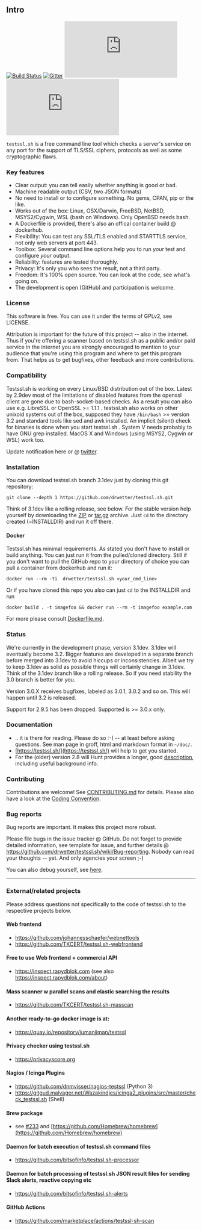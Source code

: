 
## Intro

<!-- [![Travis CI Status](https://img.shields.io/travis/drwetter/testssl.sh)](https://travis-ci.org/drwetter/testssl.sh)  -->
[![Build Status](https://github.com/drwetter/testssl.sh/actions/workflows/test.yml/badge.svg)](https://github.com/drwetter/testssl.sh/actions/workflows/test.yml)
[![Gitter](https://badges.gitter.im/Join%20Chat.svg)](https://gitter.im/drwetter/testssl.sh?utm_source=badge&utm_medium=badge&utm_campaign=pr-badge&utm_content=badge)
[![License](https://img.shields.io/github/license/drwetter/testssl.sh)](https://github.com/drwetter/testssl.sh/LICENSE)
[![Docker](https://img.shields.io/docker/pulls/drwetter/testssl.sh)](https://github.com/drwetter/testssl.sh/blob/3.1dev/Dockerfile.md)

`testssl.sh` is a free command line tool which checks a server's service on
any port for the support of TLS/SSL ciphers, protocols as well as some
cryptographic flaws.

### Key features

* Clear output: you can tell easily whether anything is good or bad.
* Machine readable output (CSV, two JSON formats)
* No need to install or to configure something.  No gems, CPAN, pip or the like.
* Works out of the box: Linux, OSX/Darwin, FreeBSD, NetBSD, MSYS2/Cygwin, WSL (bash on Windows). Only OpenBSD needs bash.
* A Dockerfile is provided, there's also an offical container build @ dockerhub.
* Flexibility: You can test any SSL/TLS enabled and STARTTLS service, not only web servers at port 443.
* Toolbox: Several command line options help you to run *your* test and configure *your* output.
* Reliability: features are tested thoroughly.
* Privacy: It's only you who sees the result, not a third party.
* Freedom: It's 100% open source. You can look at the code, see what's going on.
* The development is open (GitHub) and participation is welcome.

### License

This software is free. You can use it under the terms of GPLv2, see LICENSE.

Attribution is important for the future of this project -- also in the
internet. Thus if you're offering a scanner based on testssl.sh as a public and/or
paid service in the internet you are strongly encouraged to mention to your audience
that you're using this program and where to get this program from. That helps us
to get bugfixes, other feedback and more contributions.

### Compatibility

Testssl.sh is working on every Linux/BSD distribution out of the box. Latest by 2.9dev
most of the limitations of disabled features from the openssl client are gone
due to bash-socket-based checks. As a result you can also use e.g. LibreSSL or OpenSSL >=
1.1.1 . testssl.sh also works on other unixoid systems out of the box, supposed they have
`/bin/bash` >= version 3.2 and standard tools like sed and awk installed. An implicit
(silent) check for binaries is done when you start testssl.sh . System V needs probably
to have GNU grep installed. MacOS X and Windows (using MSYS2, Cygwin or WSL) work too.

Update notification here or @ [twitter](https://twitter.com/drwetter).

### Installation

You can download testssl.sh branch 3.1dev just by cloning this git repository:

    git clone --depth 1 https://github.com/drwetter/testssl.sh.git

Think of 3.1dev like a rolling release, see below. For the stable version help yourself by downloading the [ZIP](https://codeload.github.com/drwetter/testssl.sh/zip/3.0.4) or [tar.gz](https://codeload.github.com/drwetter/testssl.sh/tar.gz/3.0.4) archive. Just ``cd`` to the directory created (=INSTALLDIR) and run it off there.

#### Docker

Testssl.sh has minimal requirements. As stated you don't have to install or build anything. You can just run it from the pulled/cloned directory. Still if you don't want to pull the GitHub repo to your directory of choice you can pull a container from dockerhub and run it:

```
docker run --rm -ti  drwetter/testssl.sh <your_cmd_line>
```

Or if you have cloned this repo you also can just ``cd`` to the INSTALLDIR and run
```
docker build . -t imagefoo && docker run --rm -t imagefoo example.com
```

For more please consult [Dockerfile.md](https://github.com/drwetter/testssl.sh/blob/3.1dev/Dockerfile.md).


### Status

We're currently in the development phase, version 3.1dev. 3.1dev will eventually become 3.2. Bigger features are developed in a separate branch before merged into 3.1dev to avoid hiccups or inconsistencies. Albeit we try to keep 3.1dev as solid as possible things will certainly change in 3.1dev. Think of the 3.1dev branch like a rolling release. So if you need stability the 3.0 branch is better for you.

Version 3.0.X receives bugfixes, labeled as 3.0.1, 3.0.2 and so on. This will happen until 3.2 is released.

Support for 2.9.5 has been dropped. Supported is >= 3.0.x only.

### Documentation

* .. it is there for reading. Please do so :-) -- at least before asking questions. See man page in groff, html and markdown format in `~/doc/`.
* [https://testssl.sh/](https://testssl.sh/) will help to get you started.
* For the (older) version 2.8 will Hunt provides a longer, good [description](https://www.4armed.com/blog/doing-your-own-ssl-tls-testing/), including useful background info.


### Contributing

Contributions are welcome! See [CONTRIBUTING.md](https://github.com/drwetter/testssl.sh/blob/3.1dev/CONTRIBUTING.md) for details. Please also have a look at the [Coding Convention](https://github.com/drwetter/testssl.sh/blob/3.1dev/Coding_Convention.md).

### Bug reports

Bug reports are important. It makes this project more robust.

Please file bugs in the issue tracker @ GitHub. Do not forget to provide detailed information, see template for issue, and further details @
https://github.com/drwetter/testssl.sh/wiki/Bug-reporting. Nobody can read your thoughts -- yet. And only agencies your screen ;-)

You can also debug yourself, see [here](https://github.com/drwetter/testssl.sh/wiki/Findings-and-HowTo-Fix-them).

----

### External/related projects

Please address questions not specifically to the code of testssl.sh to the respective projects below.

#### Web frontend
* https://github.com/johannesschaefer/webnettools
* https://github.com/TKCERT/testssl.sh-webfrontend

#### Free to use Web frontend + commercial API
* https://inspect.rapydblok.com (see also https://inspect.rapydblok.com/about)

#### Mass scanner w parallel scans and elastic searching the results
* https://github.com/TKCERT/testssl.sh-masscan

#### Another ready-to-go docker image is at:
* https://quay.io/repository/jumanjiman/testssl

#### Privacy checker using testssl.sh
* https://privacyscore.org

#### Nagios / Icinga Plugins
* https://github.com/dnmvisser/nagios-testssl (Python 3)
* https://gitgud.malvager.net/Wazakindjes/icinga2_plugins/src/master/check_testssl.sh (Shell)

#### Brew package

* see [#233](https://github.com/drwetter/testssl.sh/issues/233) and
  [https://github.com/Homebrew/homebrew](https://github.com/Homebrew/homebrew)

#### Daemon for batch execution of testssl.sh command files
* https://github.com/bitsofinfo/testssl.sh-processor

#### Daemon for batch processing of testssl.sh JSON result files for sending Slack alerts, reactive copying etc
* https://github.com/bitsofinfo/testssl.sh-alerts

#### GitHub Actions
* https://github.com/marketplace/actions/testssl-sh-scan
